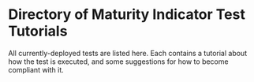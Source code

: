 # Directory of Maturity Indicator Test Tutorials

All currently-deployed tests are listed here.  Each contains a tutorial about how the test is executed, and some suggestions for how to become compliant with it.

